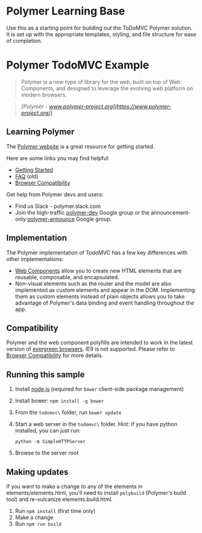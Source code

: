 # Polymer Learning Base

Use this as a starting point for building out the ToDoMVC Polymer solution. It is set up with the appropriate templates, styling, and file structure for ease of completion.

# Polymer TodoMVC Example

> Polymer is a new type of library for the web, built on top of Web Components, and designed to leverage the evolving web platform on modern browsers.

> _[Polymer - www.polymer-project.org](https://www.polymer-project.org/)_

## Learning Polymer

The [Polymer website](https://www.polymer-project.org) is a great resource for getting started.

Here are some links you may find helpful:

* [Getting Started](https://www.polymer-project.org/1.0/docs/start/getting-the-code.html)
* [FAQ](https://www.polymer-project.org/0.5/resources/faq.html) (old)
* [Browser Compatibility](https://www.polymer-project.org/1.0/resources/compatibility.html)

Get help from Polymer devs and users:

* Find us Slack - polymer.slack.com
* Join the high-traffic [polymer-dev](https://groups.google.com/forum/?fromgroups=#!forum/polymer-dev) Google group or the announcement-only [polymer-announce](https://groups.google.com/forum/?fromgroups=#!forum/polymer-announce) Google group.

## Implementation

The Polymer implementation of TodoMVC has a few key differences with other implementations:

* [Web Components](http://w3c.github.io/webcomponents/explainer/) allow you to create new HTML elements that are reusable, composable, and encapsulated.
* Non-visual elements such as the router and the model are also implemented as custom elements and appear in the DOM. Implementing them as custom elements instead of plain objects allows you to take advantage of Polymer's data binding and event handling throughout the app.

## Compatibility

Polymer and the web component polyfills are intended to work in the latest version of [evergreen browsers](http://tomdale.net/2013/05/evergreen-browsers/). IE9 is not supported. Please refer to [Browser Compatibility](https://www.polymer-project.org/1.0/resources/compatibility.html) for more details.

## Running this sample

1. Install [node.js](nodejs.org) (required for `bower` client-side package management)
1. Install bower: `npm install -g bower`

1. From the `todomvc\` folder, run `bower update`
1. Start a web server in the `todomvc\` folder.  Hint: if you have python installed, you can just run:

     `python -m SimpleHTTPServer`

1. Browse to the server root

## Making updates

If you want to make a change to any of the elements in elements/elements.html, you'll need to install `polybuild` (Polymer's build tool) and re-vulcanize elements.build.html.

1. Run `npm install` (first time only)
1. Make a change
1. Run `npm run build`
